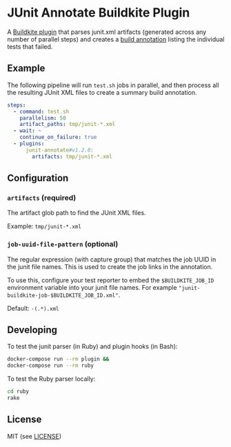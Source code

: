 # JUnit Annotate Buildkite Plugin

A [Buildkite plugin](https://buildkite.com/docs/agent/v3/plugins) that parses junit.xml artifacts (generated across any number of parallel steps) and creates a [build annotation](https://buildkite.com/docs/agent/v3/cli-annotate) listing the individual tests that failed.

## Example

The following pipeline will run `test.sh` jobs in parallel, and then process all the resulting JUnit XML files to create a summary build annotation.

```yml
steps:
  - command: test.sh
    parallelism: 50
    artifact_paths: tmp/junit-*.xml
  - wait: ~
    continue_on_failure: true
  - plugins:
      junit-annotate#v1.2.0:
        artifacts: tmp/junit-*.xml
```

## Configuration

### `artifacts` (required)

The artifact glob path to find the JUnit XML files.

Example: `tmp/junit-*.xml`

### `job-uuid-file-pattern` (optional)

The regular expression (with capture group) that matches the job UUID in the junit file names. This is used to create the job links in the annotation.

To use this, configure your test reporter to embed the `$BUILDKITE_JOB_ID` environment variable into your junit file names. For example `"junit-buildkite-job-$BUILDKITE_JOB_ID.xml"`.

Default: `-(.*).xml`

## Developing

To test the junit parser (in Ruby) and plugin hooks (in Bash):

```bash
docker-compose run --rm plugin &&
docker-compose run --rm ruby
```

To test the Ruby parser locally:

```bash
cd ruby
rake
```

## License

MIT (see [LICENSE](LICENSE))
